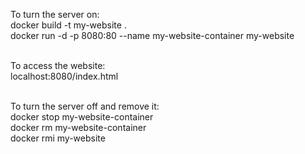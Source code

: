 <p>To turn the server on:<br> 
docker build -t my-website . <br>
docker run -d -p 8080:80 --name my-website-container my-website <br><br>

To access the website:<br>
localhost:8080/index.html<br><br>

To turn the server off and remove it:<br> 
docker stop my-website-container<br>
docker rm my-website-container<br>
docker rmi my-website<br>
</p>

